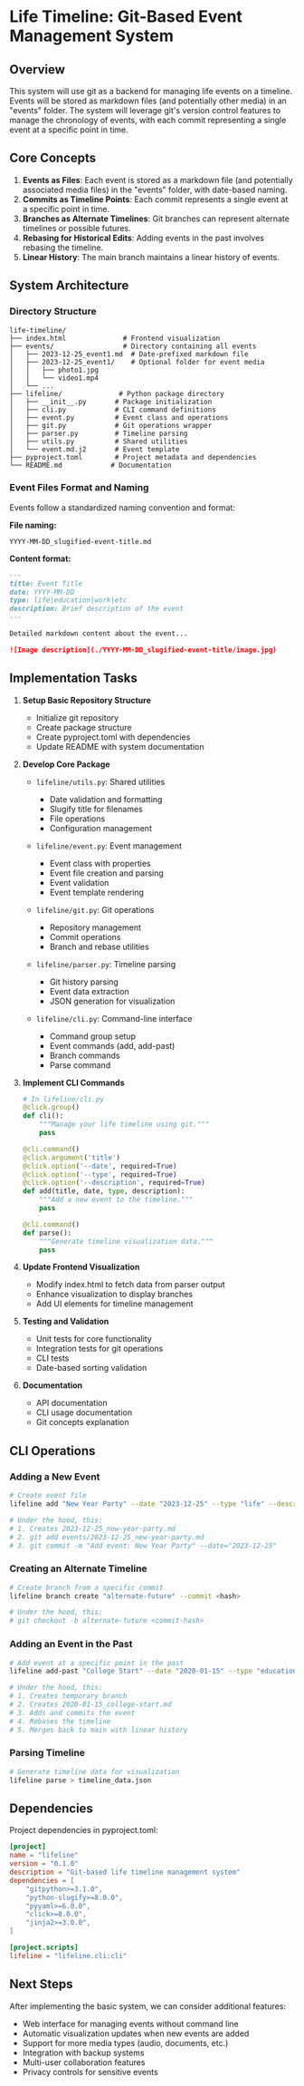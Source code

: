 # Life Timeline: Git-Based Event Management System

## Overview

This system will use git as a backend for managing life events on a timeline. Events will be stored as markdown files (and potentially other media) in an "events" folder. The system will leverage git's version control features to manage the chronology of events, with each commit representing a single event at a specific point in time.

## Core Concepts

1. **Events as Files**: Each event is stored as a markdown file (and potentially associated media files) in the "events" folder, with date-based naming.
2. **Commits as Timeline Points**: Each commit represents a single event at a specific point in time.
3. **Branches as Alternate Timelines**: Git branches can represent alternate timelines or possible futures.
4. **Rebasing for Historical Edits**: Adding events in the past involves rebasing the timeline.
5. **Linear History**: The main branch maintains a linear history of events.

## System Architecture

### Directory Structure
```
life-timeline/
├── index.html              # Frontend visualization
├── events/                 # Directory containing all events
│   ├── 2023-12-25_event1.md  # Date-prefixed markdown file
│   ├── 2023-12-25_event1/    # Optional folder for event media
│   │   ├── photo1.jpg
│   │   └── video1.mp4
│   └── ...
├── lifeline/              # Python package directory
│   ├── __init__.py       # Package initialization
│   ├── cli.py            # CLI command definitions
│   ├── event.py          # Event class and operations
│   ├── git.py            # Git operations wrapper
│   ├── parser.py         # Timeline parsing
│   ├── utils.py          # Shared utilities
│   └── event.md.j2       # Event template
├── pyproject.toml        # Project metadata and dependencies
└── README.md            # Documentation
```

### Event Files Format and Naming

Events follow a standardized naming convention and format:

**File naming:**
```
YYYY-MM-DD_slugified-event-title.md
```

**Content format:**
```markdown
---
title: Event Title
date: YYYY-MM-DD
type: life|education|work|etc
description: Brief description of the event
---

Detailed markdown content about the event...

![Image description](./YYYY-MM-DD_slugified-event-title/image.jpg)
```

## Implementation Tasks

1. **Setup Basic Repository Structure**
   - Initialize git repository
   - Create package structure
   - Create pyproject.toml with dependencies
   - Update README with system documentation

2. **Develop Core Package**
   - `lifeline/utils.py`: Shared utilities
     - Date validation and formatting
     - Slugify title for filenames
     - File operations
     - Configuration management

   - `lifeline/event.py`: Event management
     - Event class with properties
     - Event file creation and parsing
     - Event validation
     - Event template rendering

   - `lifeline/git.py`: Git operations
     - Repository management
     - Commit operations
     - Branch and rebase utilities

   - `lifeline/parser.py`: Timeline parsing
     - Git history parsing
     - Event data extraction
     - JSON generation for visualization

   - `lifeline/cli.py`: Command-line interface
     - Command group setup
     - Event commands (add, add-past)
     - Branch commands
     - Parse command

3. **Implement CLI Commands**
   ```python
   # In lifeline/cli.py
   @click.group()
   def cli():
       """Manage your life timeline using git."""
       pass

   @cli.command()
   @click.argument('title')
   @click.option('--date', required=True)
   @click.option('--type', required=True)
   @click.option('--description', required=True)
   def add(title, date, type, description):
       """Add a new event to the timeline."""
       pass

   @cli.command()
   def parse():
       """Generate timeline visualization data."""
       pass
   ```

4. **Update Frontend Visualization**
   - Modify index.html to fetch data from parser output
   - Enhance visualization to display branches
   - Add UI elements for timeline management

5. **Testing and Validation**
   - Unit tests for core functionality
   - Integration tests for git operations
   - CLI tests
   - Date-based sorting validation

6. **Documentation**
   - API documentation
   - CLI usage documentation
   - Git concepts explanation

## CLI Operations

### Adding a New Event
```bash
# Create event file
lifeline add "New Year Party" --date "2023-12-25" --type "life" --description "Celebrated New Year"

# Under the hood, this:
# 1. Creates 2023-12-25_new-year-party.md
# 2. git add events/2023-12-25_new-year-party.md
# 3. git commit -m "Add event: New Year Party" --date="2023-12-25"
```

### Creating an Alternate Timeline
```bash
# Create branch from a specific commit
lifeline branch create "alternate-future" --commit <hash>

# Under the hood, this:
# git checkout -b alternate-future <commit-hash>
```

### Adding an Event in the Past
```bash
# Add event at a specific point in the past
lifeline add-past "College Start" --date "2020-01-15" --type "education" --description "Started college" --base <hash>

# Under the hood, this:
# 1. Creates temporary branch
# 2. Creates 2020-01-15_college-start.md
# 3. Adds and commits the event
# 4. Rebases the timeline
# 5. Merges back to main with linear history
```

### Parsing Timeline
```bash
# Generate timeline data for visualization
lifeline parse > timeline_data.json
```

## Dependencies

Project dependencies in pyproject.toml:
```toml
[project]
name = "lifeline"
version = "0.1.0"
description = "Git-based life timeline management system"
dependencies = [
    "gitpython>=3.1.0",
    "python-slugify>=8.0.0",
    "pyyaml>=6.0.0",
    "click>=8.0.0",
    "jinja2>=3.0.0",
]

[project.scripts]
lifeline = "lifeline.cli:cli"
```

## Next Steps

After implementing the basic system, we can consider additional features:
- Web interface for managing events without command line
- Automatic visualization updates when new events are added
- Support for more media types (audio, documents, etc.)
- Integration with backup systems
- Multi-user collaboration features
- Privacy controls for sensitive events 